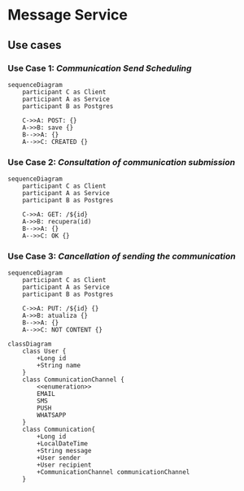 # Message Service

## Use cases
### Use Case 1: *Communication Send Scheduling*
```mermaid
sequenceDiagram
    participant C as Client
    participant A as Service
    participant B as Postgres

    C->>A: POST: {}
    A->>B: save {}
    B-->>A: {}
    A-->>C: CREATED {}
```

### Use Case 2: *Consultation of communication submission*
```mermaid
sequenceDiagram
    participant C as Client
    participant A as Service
    participant B as Postgres

    C->>A: GET: /${id}
    A->>B: recupera(id)
    B-->>A: {}
    A-->>C: OK {}
```

### Use Case 3: *Cancellation of sending the communication*
```mermaid
sequenceDiagram
    participant C as Client
    participant A as Service
    participant B as Postgres

    C->>A: PUT: /${id} {}
    A->>B: atualiza {}
    B-->>A: {}
    A-->>C: NOT CONTENT {}
```

```mermaid
classDiagram
    class User {
        +Long id
        +String name
    }
    class CommunicationChannel {
        <<enumeration>>
        EMAIL
        SMS
        PUSH
        WHATSAPP
    }
    class Communication{
        +Long id
        +LocalDateTime 
        +String message
        +User sender
        +User recipient
        +CommunicationChannel communicationChannel
    }
```